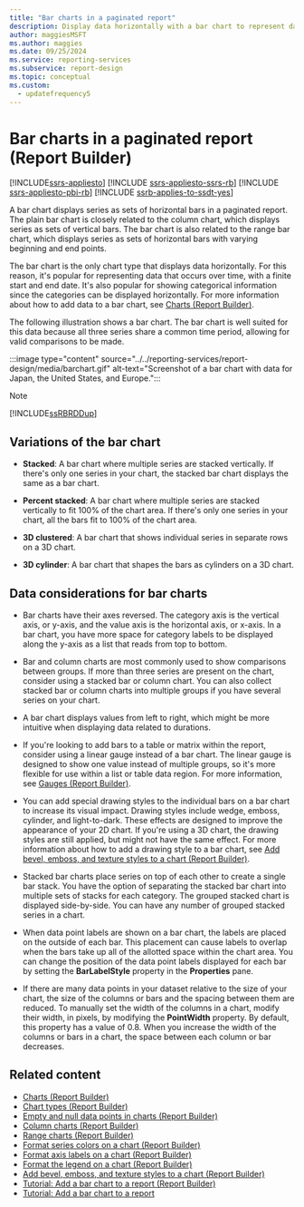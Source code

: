 ```yaml
---
title: "Bar charts in a paginated report"
description: Display data horizontally with a bar chart to represent data in a paginated report with a finite start and end date in Report Builder.
author: maggiesMSFT
ms.author: maggies
ms.date: 09/25/2024
ms.service: reporting-services
ms.subservice: report-design
ms.topic: conceptual
ms.custom:
  - updatefrequency5
---
```

# Bar charts in a paginated report (Report Builder)

[!INCLUDE[ssrs-appliesto](../../includes/ssrs-appliesto.md)] [!INCLUDE [ssrs-appliesto-ssrs-rb](../../includes/ssrs-appliesto-ssrs-rb.md)] [!INCLUDE [ssrs-appliesto-pbi-rb](../../includes/ssrs-appliesto-pbi-rb.md)] [!INCLUDE [ssrb-applies-to-ssdt-yes](../../includes/ssrb-applies-to-ssdt-yes.md)]

  A bar chart displays series as sets of horizontal bars in a paginated report. The plain bar chart is closely related to the column chart, which displays series as sets of vertical bars. The bar chart is also related to the range bar chart, which displays series as sets of horizontal bars with varying beginning and end points.  
  
 The bar chart is the only chart type that displays data horizontally. For this reason, it's popular for representing data that occurs over time, with a finite start and end date. It's also popular for showing categorical information since the categories can be displayed horizontally. For more information about how to add data to a bar chart, see [Charts &#40;Report Builder&#41;](../../reporting-services/report-design/charts-report-builder-and-ssrs.md).  
  
 The following illustration shows a bar chart. The bar chart is well suited for this data because all three series share a common time period, allowing for valid comparisons to be made.  
  
 :::image type="content" source="../../reporting-services/report-design/media/barchart.gif" alt-text="Screenshot of a bar chart with data for Japan, the United States, and Europe.":::
 
  
> [!NOTE]  
>  [!INCLUDE[ssRBRDDup](../../includes/ssrbrddup-md.md)]  
  
## Variations of the bar chart  
  
-   **Stacked**: A bar chart where multiple series are stacked vertically. If there's only one series in your chart, the stacked bar chart displays the same as a bar chart.  
  
-   **Percent stacked**: A bar chart where multiple series are stacked vertically to fit 100% of the chart area. If there's only one series in your chart, all the bars fit to 100% of the chart area.  
  
-   **3D clustered**: A bar chart that shows individual series in separate rows on a 3D chart.  
  
-   **3D cylinder**: A bar chart that shapes the bars as cylinders on a 3D chart.  
  
## Data considerations for bar charts  
  
-   Bar charts have their axes reversed. The category axis is the vertical axis, or y-axis, and the value axis is the horizontal axis, or x-axis. In a bar chart, you have more space for category labels to be displayed along the y-axis as a list that reads from top to bottom.  
  
-   Bar and column charts are most commonly used to show comparisons between groups. If more than three series are present on the chart, consider using a stacked bar or column chart. You can also collect stacked bar or column charts into multiple groups if you have several series on your chart.  
  
-   A bar chart displays values from left to right, which might be more intuitive when displaying data related to durations.  
  
-   If you're looking to add bars to a table or matrix within the report, consider using a linear gauge instead of a bar chart. The linear gauge is designed to show one value instead of multiple groups, so it's more flexible for use within a list or table data region. For more information, see [Gauges &#40;Report Builder&#41;](../../reporting-services/report-design/gauges-report-builder-and-ssrs.md).  
  
-   You can add special drawing styles to the individual bars on a bar chart to increase its visual impact. Drawing styles include wedge, emboss, cylinder, and light-to-dark. These effects are designed to improve the appearance of your 2D chart. If you're using a 3D chart, the drawing styles are still applied, but might not have the same effect. For more information about how to add a drawing style to a bar chart, see [Add bevel, emboss, and texture styles to a chart &#40;Report Builder&#41;](../../reporting-services/report-design/chart-effects-add-bevel-emboss-or-texture-report-builder.md).  
  
-   Stacked bar charts place series on top of each other to create a single bar stack. You have the option of separating the stacked bar chart into multiple sets of stacks for each category. The grouped stacked chart is displayed side-by-side. You can have any number of grouped stacked series in a chart.  
  
-   When data point labels are shown on a bar chart, the labels are placed on the outside of each bar. This placement can cause labels to overlap when the bars take up all of the allotted space within the chart area. You can change the position of the data point labels displayed for each bar by setting the **BarLabelStyle** property in the **Properties** pane.  
  
-   If there are many data points in your dataset relative to the size of your chart, the size of the columns or bars and the spacing between them are reduced. To manually set the width of the columns in a chart, modify their width, in pixels, by modifying the **PointWidth** property. By default, this property has a value of 0.8. When you increase the width of the columns or bars in a chart, the space between each column or bar decreases.  
  
## Related content

- [Charts &#40;Report Builder&#41;](../../reporting-services/report-design/charts-report-builder-and-ssrs.md)
- [Chart types &#40;Report Builder&#41;](../../reporting-services/report-design/chart-types-report-builder-and-ssrs.md)
- [Empty and null data points in charts &#40;Report Builder&#41;](../../reporting-services/report-design/empty-and-null-data-points-in-charts-report-builder-and-ssrs.md)
- [Column charts &#40;Report Builder&#41;](../../reporting-services/report-design/column-charts-report-builder-and-ssrs.md)
- [Range charts &#40;Report Builder&#41;](../../reporting-services/report-design/range-charts-report-builder-and-ssrs.md)
- [Format series colors on a chart &#40;Report Builder&#41;](../../reporting-services/report-design/formatting-series-colors-on-a-chart-report-builder-and-ssrs.md)
- [Format axis labels on a chart &#40;Report Builder&#41;](../../reporting-services/report-design/formatting-axis-labels-on-a-chart-report-builder-and-ssrs.md)
- [Format the legend on a chart &#40;Report Builder&#41;](../../reporting-services/report-design/chart-legend-formatting-report-builder.md)
- [Add bevel, emboss, and texture styles to a chart &#40;Report Builder&#41;](../../reporting-services/report-design/chart-effects-add-bevel-emboss-or-texture-report-builder.md)
- [Tutorial: Add a bar chart to a report (Report Builder)](../tutorial-add-a-bar-chart-to-your-report-report-builder.md)
- [Tutorial: Add a bar chart to a report](/previous-versions/sql/sql-server-2008-r2/cc281302(v=sql.105))
